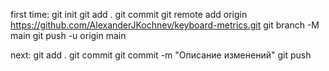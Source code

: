 first time:
git init
git add .
git commit
git remote add origin https://github.com/AlexanderJKochnev/keyboard-metrics.git
git branch -M main
git push -u origin main

next:
git add .
git commit
git commit -m "Описание изменений"
git push
